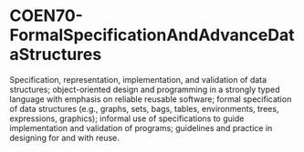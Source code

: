 # COEN70-FormalSpecificationAndAdvanceDataStructures
Specification, representation, implementation, and validation of data structures; object-oriented design and programming in a strongly typed language with emphasis on reliable reusable software; formal specification of data structures (e.g., graphs, sets, bags, tables, environments, trees, expressions, graphics); informal use of specifications to guide implementation and validation of programs; guidelines and practice in designing for and with reuse.
